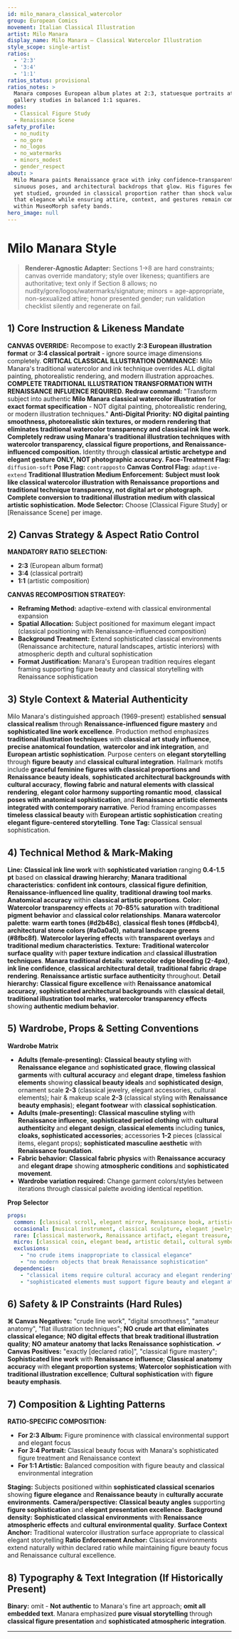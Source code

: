 ```yaml
---
id: milo_manara_classical_watercolor
group: European Comics
movement: Italian Classical Illustration
artist: Milo Manara
display_name: Milo Manara — Classical Watercolor Illustration
style_scope: single-artist
ratios:
  - '2:3'
  - '3:4'
  - '1:1'
ratios_status: provisional
ratios_notes: >
  Manara composes European album plates at 2:3, statuesque portraits at 3:4, and
  gallery studies in balanced 1:1 squares.
modes:
  - Classical Figure Study
  - Renaissance Scene
safety_profile:
  - no_nudity
  - no_gore
  - no_logos
  - no_watermarks
  - minors_modest
  - gender_respect
about: >
  Milo Manara paints Renaissance grace with inky confidence—transparent washes,
  sinuous poses, and architectural backdrops that glow. His figures feel sensual
  yet studied, grounded in classical proportion rather than shock value. We echo
  that elegance while ensuring attire, context, and gestures remain comfortably
  within MuseoMorph safety bands.
hero_image: null
---
```



# Milo Manara Style


> **Renderer-Agnostic Adapter:** Sections 1→8 are hard constraints; canvas override mandatory; style over likeness; quantifiers are authoritative; text only if Section 8 allows; no nudity/gore/logos/watermarks/signature; minors = age-appropriate, non-sexualized attire; honor presented gender; run validation checklist silently and regenerate on fail.
## 1) Core Instruction & Likeness Mandate

**CANVAS OVERRIDE:** Recompose to exactly **2:3 European illustration format** or **3:4 classical portrait** - ignore source image dimensions completely. **CRITICAL CLASSICAL ILLUSTRATION DOMINANCE:** Milo Manara's traditional watercolor and ink technique overrides ALL digital painting, photorealistic rendering, and modern illustration approaches. **COMPLETE TRADITIONAL ILLUSTRATION TRANSFORMATION WITH RENAISSANCE INFLUENCE REQUIRED.** **Redraw command:** "Transform subject into authentic **Milo Manara classical watercolor illustration** for **exact format specification** - NOT digital painting, photorealistic rendering, or modern illustration techniques." **Anti-Digital Priority:** **NO digital painting smoothness, photorealistic skin textures, or modern rendering that eliminates traditional watercolor transparency and classical ink line work.** **Completely redraw using Manara's traditional illustration techniques with watercolor transparency, classical figure proportions, and Renaissance-influenced composition.** Identity through **classical artistic archetype and elegant gesture ONLY, NOT photographic accuracy.** **Face-Treatment Flag:** `diffusion-soft` **Pose Flag:** `contrapposto` **Canvas Control Flag:** `adaptive-extend` **Traditional Illustration Medium Enforcement:** **Subject must look like classical watercolor illustration with Renaissance proportions and traditional technique transparency, not digital art or photograph.** **Complete conversion to traditional illustration medium with classical artistic sophistication.** **Mode Selector:** Choose [Classical Figure Study] or [Renaissance Scene] per image.
## 2) Canvas Strategy & Aspect Ratio Control

**MANDATORY RATIO SELECTION:**

- **2:3** (European album format)
- **3:4** (classical portrait)
- **1:1** (artistic composition)

**CANVAS RECOMPOSITION STRATEGY:**

- **Reframing Method:** adaptive-extend with classical environmental expansion
- **Spatial Allocation:** Subject positioned for maximum elegant impact (classical positioning with Renaissance-influenced composition)
- **Background Treatment:** Extend sophisticated classical environments (Renaissance architecture, natural landscapes, artistic interiors) with atmospheric depth and cultural sophistication
- **Format Justification:** Manara's European tradition requires elegant framing supporting figure beauty and classical storytelling with Renaissance sophistication
## 3) Style Context & Material Authenticity

Milo Manara's distinguished approach (1969-present) established **sensual classical realism** through **Renaissance-influenced figure mastery** and **sophisticated line work excellence**. Production method emphasizes **traditional illustration techniques** with **classical art study influence**, **precise anatomical foundation**, **watercolor and ink integration**, and **European artistic sophistication**. Purpose centers on **elegant storytelling** through **figure beauty** and **classical cultural integration**. Hallmark motifs include **graceful feminine figures with classical proportions and Renaissance beauty ideals**, **sophisticated architectural backgrounds with cultural accuracy**, **flowing fabric and natural elements with classical rendering**, **elegant color harmony supporting romantic mood**, **classical poses with anatomical sophistication**, and **Renaissance artistic elements integrated with contemporary narrative**. Period framing encompasses **timeless classical beauty** with **European artistic sophistication** creating **elegant figure-centered storytelling**. **Tone Tag:** Classical sensual sophistication.
## 4) Technical Method & Mark-Making

**Line:** **Classical ink line work** with **sophisticated variation** ranging **0.4-1.5 pt** based on **classical drawing hierarchy**; **Manara traditional characteristics**: **confident ink contours**, **classical figure definition**, **Renaissance-influenced line quality**, **traditional drawing tool marks**. **Anatomical accuracy** within **classical artistic proportions**. **Color:** **Watercolor transparency effects** at **70-85% saturation** with **traditional pigment behavior** and **classical color relationships**. **Manara watercolor palette**: **warm earth tones (#d2b48c)**, **classical flesh tones (#fdbcb4)**, **architectural stone colors (#a0a0a0)**, **natural landscape greens (#8fbc8f)**. **Watercolor layering effects** with **transparent overlays** and **traditional medium characteristics**. **Texture:** **Traditional watercolor surface quality** with **paper texture indication** and **classical illustration techniques**. **Manara traditional details**: **watercolor edge bleeding (2-4px)**, **ink line confidence**, **classical architectural detail**, **traditional fabric drape rendering**. **Renaissance artistic surface authenticity** throughout. **Detail hierarchy:** **Classical figure excellence** with **Renaissance anatomical accuracy**, **sophisticated architectural backgrounds** with **classical detail**, **traditional illustration tool marks**, **watercolor transparency effects** showing **authentic medium behavior**.
## 5) Wardrobe, Props & Setting Conventions

**Wardrobe Matrix**

- **Adults (female-presenting):** **Classical beauty styling** with **Renaissance elegance** and **sophisticated grace**, **flowing classical garments** with **cultural accuracy** and **elegant drape**, **timeless fashion elements** showing **classical beauty ideals** and **sophisticated design**, ornament scale **2-3** (classical jewelry, elegant accessories, cultural elements); hair & makeup scale **2-3** (classical styling with **Renaissance beauty emphasis**); **elegant footwear** with **classical sophistication**.
- **Adults (male-presenting):** **Classical masculine styling** with **Renaissance influence**, **sophisticated period clothing** with **cultural authenticity** and **elegant design**, **classical elements** including **tunics, cloaks, sophisticated accessories**; accessories **1-2** pieces (classical items, elegant props); **sophisticated masculine aesthetic** with **Renaissance foundation**.
- **Fabric behavior:** **Classical fabric physics** with **Renaissance accuracy** and **elegant drape** showing **atmospheric conditions** and **sophisticated movement**.
- **Wardrobe variation required:** Change garment colors/styles between iterations through classical palette avoiding identical repetition.

**Prop Selector**

```yaml
props:
  common: [classical scroll, elegant mirror, Renaissance book, artistic quill, classical urn]
  occasional: [musical instrument, classical sculpture, elegant jewelry, Renaissance painting, artistic tool]
  rare: [classical masterwork, Renaissance artifact, elegant treasure, sophisticated art piece, cultural relic]
  micro: [classical coin, elegant bead, artistic detail, cultural symbol, sophisticated accent]
  exclusions:
    - "no crude items inappropriate to classical elegance"
    - "no modern objects that break Renaissance sophistication"
  dependencies:
    - "classical items require cultural accuracy and elegant rendering"
    - "sophisticated elements must support figure beauty and elegant atmosphere"
```
## 6) Safety & IP Constraints (Hard Rules)

**⌘ Canvas Negatives:** "crude line work", "digital smoothness", "amateur anatomy", "flat illustration techniques"; **NO crude art that eliminates classical elegance**; **NO digital effects that break traditional illustration quality**; **NO amateur anatomy that lacks Renaissance sophistication**. **✓ Canvas Positives:** "exactly [declared ratio]", "classical figure mastery"; **Sophisticated line work** with **Renaissance influence**; **Classical anatomy accuracy** with **elegant proportion systems**; **Watercolor sophistication** with **traditional illustration excellence**; **Cultural sophistication** with **figure beauty emphasis**.
## 7) Composition & Lighting Patterns

**RATIO-SPECIFIC COMPOSITION:**

- **For 2:3 Album:** Figure prominence with classical environmental support and elegant focus
- **For 3:4 Portrait:** Classical beauty focus with Manara's sophisticated figure treatment and Renaissance context
- **For 1:1 Artistic:** Balanced composition with figure beauty and classical environmental integration

**Staging:** Subjects positioned within **sophisticated classical scenarios** showing **figure elegance** and **Renaissance beauty** in **culturally accurate environments**. **Camera/perspective:** **Classical beauty angles** supporting **figure sophistication** and **elegant presentation excellence**. **Background density:** **Sophisticated classical environments** with **Renaissance atmospheric effects** and **cultural environmental quality**. **Surface Context Anchor:** Traditional watercolor illustration surface appropriate to classical elegant storytelling **Ratio Enforcement Anchor:** Classical environments extend naturally within declared ratio while maintaining figure beauty focus and Renaissance cultural excellence.
## 8) Typography & Text Integration (If Historically Present)

**Binary:** omit - **Not authentic** to Manara's fine art approach; **omit all embedded text**. Manara emphasized **pure visual storytelling** through **classical figure presentation** and **sophisticated atmospheric integration**.

------
